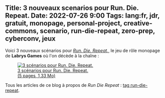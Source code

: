 Title: 3 nouveaux scenarios pour Run. Die. Repeat.
Date: 2022-07-26 9:00
Tags: lang:fr, jdr, gratuit, monopage, personal-project, creative-commons, scenario, run-die-repeat, zero-prep, cyberconv, jeux
---

Voici 3 nouveaux scénarios pour [_Run. Die. Repeat._](https://chezsoi.org/lucas/blog/images/jdr/RunDieRepeat-FR.pdf),
le jeu de rôle monopage de **Labrys Games** où l'on décède à la chaîne :

<a href="https://lucas-c.github.io/jdr/RunDieRepeat/RunDieRepeat-scenarios2-FR.pdf">
  <figure>
    <img alt="3 scénarios pour Run. Die. Repeat." src="images/2022/07/blondbraid-Pirate-Skeleton.png">
    <figcaption>3 scénarios pour Run. Die. Repeat.<br>(5 pages, 1,33 Mo)</figcaption>
  </figure>
</a>

Tous les articles de ce blog à propos de _Run Die Repeat_ : [tag run-die-repeat](tag/run-die-repeat.html).
